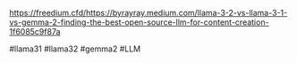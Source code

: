 https://freedium.cfd/https://byrayray.medium.com/llama-3-2-vs-llama-3-1-vs-gemma-2-finding-the-best-open-source-llm-for-content-creation-1f6085c9f87a

#llama31 #llama32 #gemma2 #LLM 